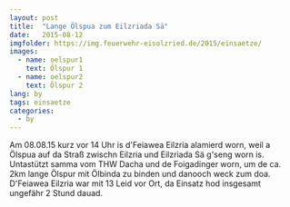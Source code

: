 ```yaml
---
layout: post
title:  "Lange Ölspua zum Eilzriada Sä"
date:   2015-08-12
imgfolder: https://img.feuerwehr-eisolzried.de/2015/einsaetze/
images:
  - name: oelspur1
    text: Ölspur 1
  - name: oelspur2
    text: Ölspur 2
lang: by
tags: einsaetze
categories:
  - by
---
```

Am 08.08.15 kurz vor 14 Uhr is d'Feiawea Eilzria alamierd worn, weil a Ölspua auf da Straß zwischn Eilzria und Eilzriada Sä g'seng worn is. Untastützt samma vom THW Dacha und de Foigadinger worn, um de ca. 2km lange Ölspur mit Ölbinda zu binden und danooch weck zum doa. D'Feiawea Eilzria war mit 13 Leid vor Ort, da Einsatz hod insgesamt ungefähr 2 Stund dauad.
